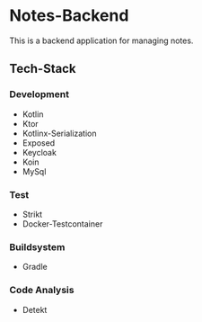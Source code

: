 # Notes-Backend

This is a backend application for managing notes.

## Tech-Stack

### Development
- Kotlin
- Ktor
- Kotlinx-Serialization
- Exposed
- Keycloak
- Koin
- MySql

### Test
- Strikt
- Docker-Testcontainer

### Buildsystem
- Gradle

### Code Analysis
- Detekt
